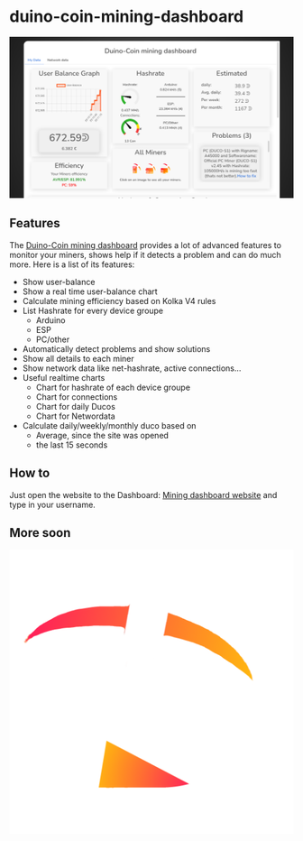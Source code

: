 # duino-coin-mining-dashboard
![Dashboard preview](/dashboard.png)
## Features
The [Duino-Coin mining dashboard](https://lulaschkas.github.io/duco-mining-dashboard/) provides a lot of advanced features to monitor your miners, shows help if it detects a problem and can do much more. 
Here is a list of its features:
* Show user-balance
* Show a real time user-balance chart
* Calculate mining efficiency based on Kolka V4 rules
* List Hashrate for every device groupe 
    * Arduino
    * ESP
    * PC/other
* Automatically detect problems and show solutions
* Show all details to each miner
* Show network data like net-hashrate, active connections...
* Useful realtime charts
    * Chart for hashrate of each device groupe
    * Chart for connections
    * Chart for daily Ducos
    * Chart for Networdata
* Calculate daily/weekly/monthly duco based on
    * Average, since the site was opened
    * the last 15 seconds

## How to
Just open the website to the Dashboard: [Mining dashboard website](https://lulaschkas.github.io/duco-mining-dashboard/) and type in your username.


## More soon
![Dashboard preview](/logo.png)
